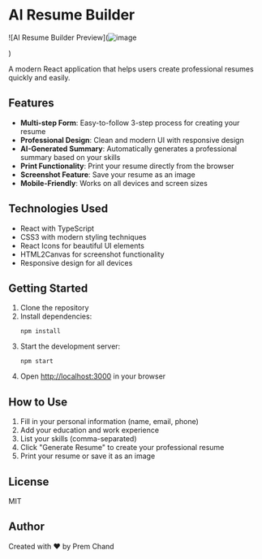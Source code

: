 # AI Resume Builder

![AI Resume Builder Preview](![image](https://github.com/user-attachments/assets/ee0bd87b-964a-4ab6-a375-b4226b86822d)

)

A modern React application that helps users create professional resumes quickly and easily.

## Features

- **Multi-step Form**: Easy-to-follow 3-step process for creating your resume
- **Professional Design**: Clean and modern UI with responsive design
- **AI-Generated Summary**: Automatically generates a professional summary based on your skills
- **Print Functionality**: Print your resume directly from the browser
- **Screenshot Feature**: Save your resume as an image
- **Mobile-Friendly**: Works on all devices and screen sizes

## Technologies Used

- React with TypeScript
- CSS3 with modern styling techniques
- React Icons for beautiful UI elements
- HTML2Canvas for screenshot functionality
- Responsive design for all devices

## Getting Started

1. Clone the repository
2. Install dependencies:
   ```
   npm install
   ```
3. Start the development server:
   ```
   npm start
   ```
4. Open [http://localhost:3000](http://localhost:3000) in your browser

## How to Use

1. Fill in your personal information (name, email, phone)
2. Add your education and work experience
3. List your skills (comma-separated)
4. Click "Generate Resume" to create your professional resume
5. Print your resume or save it as an image

## License

MIT

## Author

Created with ❤️ by Prem Chand
